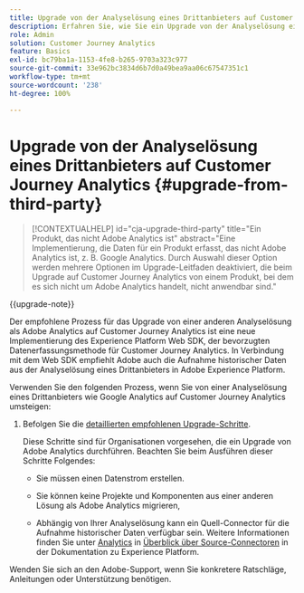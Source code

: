 ```yaml
---
title: Upgrade von der Analyselösung eines Drittanbieters auf Customer Journey Analytics
description: Erfahren Sie, wie Sie ein Upgrade von der Analyselösung eines Drittanbieters auf Customer Journey Analytics durchführen
role: Admin
solution: Customer Journey Analytics
feature: Basics
exl-id: bc79ba1a-1153-4fe8-b265-9703a323c977
source-git-commit: 33e962bc3834d6b7d0a49bea9aa06c67547351c1
workflow-type: tm+mt
source-wordcount: '238'
ht-degree: 100%

---
```


# Upgrade von der Analyselösung eines Drittanbieters auf Customer Journey Analytics {#upgrade-from-third-party}

<!-- markdownlint-disable MD034 -->

>[!CONTEXTUALHELP]
>id="cja-upgrade-third-party"
>title="Ein Produkt, das nicht Adobe Analytics ist"
>abstract="Eine Implementierung, die Daten für ein Produkt erfasst, das nicht Adobe Analytics ist, z. B. Google Analytics. Durch Auswahl dieser Option werden mehrere Optionen im Upgrade-Leitfaden deaktiviert, die beim Upgrade auf Customer Journey Analytics von einem Produkt, bei dem es sich nicht um Adobe Analytics handelt, nicht anwendbar sind."

<!-- markdownlint-enable MD034 -->

{{upgrade-note}}

Der empfohlene Prozess für das Upgrade von einer anderen Analyselösung als Adobe Analytics auf Customer Journey Analytics ist eine neue Implementierung des Experience Platform Web SDK, der bevorzugten Datenerfassungsmethode für Customer Journey Analytics. In Verbindung mit dem Web SDK empfiehlt Adobe auch die Aufnahme historischer Daten aus der Analyselösung eines Drittanbieters in Adobe Experience Platform.

<!-- After you have enough historical data using the Experience Platform Web SDK and you have fully transitioned to Customer Journey Analytics, the Analytics source connector can be turned off and the Web SDK can be used exclusively. -->

Verwenden Sie den folgenden Prozess, wenn Sie von einer Analyselösung eines Drittanbieters wie Google Analytics auf Customer Journey Analytics umsteigen:

1. Befolgen Sie die [detaillierten empfohlenen Upgrade-Schritte](/help/getting-started/cja-upgrade/cja-upgrade-recommendations.md#detailed-recommended-upgrade-steps).

   Diese Schritte sind für Organisationen vorgesehen, die ein Upgrade von Adobe Analytics durchführen. Beachten Sie beim Ausführen dieser Schritte Folgendes:

   * Sie müssen einen Datenstrom erstellen.

   * Sie können keine Projekte und Komponenten aus einer anderen Lösung als Adobe Analytics migrieren,

   * Abhängig von Ihrer Analyselösung kann ein Quell-Connector für die Aufnahme historischer Daten verfügbar sein. Weitere Informationen finden Sie unter [Analytics](https://experienceleague.adobe.com/de/docs/experience-platform/sources/home#analytics) in [Überblick über Source-Connectoren](https://experienceleague.adobe.com/de/docs/experience-platform/sources/home) in der Dokumentation zu Experience Platform.


Wenden Sie sich an den Adobe-Support, wenn Sie konkretere Ratschläge, Anleitungen oder Unterstützung benötigen.

